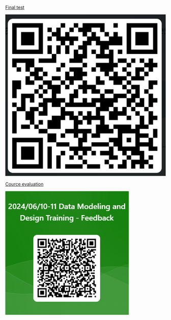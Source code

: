 [Final test](https://forms.office.com/Pages/DesignPageV2.aspx?subpage=design&FormId=SepCQ4aF0U2uP_Lr0Cmu8OxOqxhlegJKhwjVQX0OR41UQVJIVjc1R0VUU1IyNUhHNkRPMEk4UTJUMy4u&Token=d68f878fe2124659a12034fc480eba1a )

![](..\images\qr1.png)

[Cource evaluation](https://forms.office.com/Pages/DesignPageV2.aspx?subpage=design&FormId=SepCQ4aF0U2uP_Lr0Cmu8OxOqxhlegJKhwjVQX0OR41URVI5VDQwNTNDOTRZOFBDMTU2VzVWWjBMSy4u&Token=7cf547b578a6439c965a9fd16584428f)

![](..\images\qr2.png)

